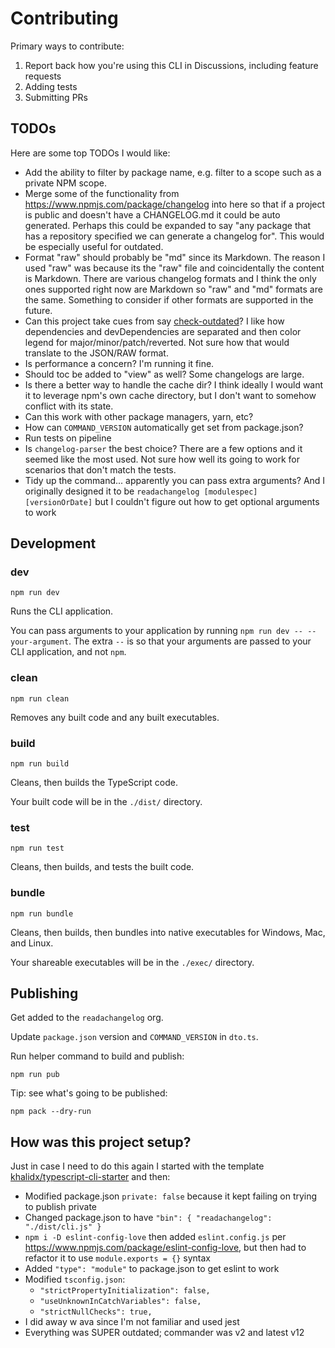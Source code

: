 # Contributing

Primary ways to contribute:

1. Report back how you're using this CLI in Discussions, including feature requests
2. Adding tests
3. Submitting PRs

## TODOs

Here are some top TODOs I would like:

- Add the ability to filter by package name, e.g. filter to a scope such as a private NPM scope.
- Merge some of the functionality from https://www.npmjs.com/package/changelog into here so that if a project is public and doesn't have a CHANGELOG.md it could be auto generated. Perhaps this could be expanded to say "any package that has a repository specified we can generate a changelog for". This would be especially useful for outdated.
- Format "raw" should probably be "md" since its Markdown. The reason I used "raw" was because its the "raw" file and coincidentally the content is Markdown. There are various changelog formats and I think the only ones supported right now are Markdown so "raw" and "md" formats are the same. Something to consider if other formats are supported in the future.
- Can this project take cues from say [check-outdated](https://github.com/jens-duttke/check-outdated)? I like how dependencies and devDependencies are separated and then color legend for major/minor/patch/reverted. Not sure how that would translate to the JSON/RAW format.
- Is performance a concern? I'm running it fine.
- Should toc be added to "view" as well? Some changelogs are large.
- Is there a better way to handle the cache dir? I think ideally I would want it to leverage npm's own cache directory, but I don't want to somehow conflict with its state.
- Can this work with other package managers, yarn, etc?
- How can `COMMAND_VERSION` automatically get set from package.json?
- Run tests on pipeline
- Is `changelog-parser` the best choice? There are a few options and it seemed like the most used. Not sure how well its going to work for scenarios that don't match the tests.
- Tidy up the command... apparently you can pass extra arguments? And I originally designed it to be `readachangelog [modulespec] [versionOrDate]` but I couldn't figure out how to get optional arguments to work

## Development

### **dev**

`npm run dev`

Runs the CLI application.

You can pass arguments to your application by running `npm run dev -- --your-argument`. The extra `--` is so that your arguments are passed to your CLI application, and not `npm`.

### **clean**

`npm run clean`

Removes any built code and any built executables.

### **build**

`npm run build`

Cleans, then builds the TypeScript code.

Your built code will be in the `./dist/` directory.

### **test**

`npm run test`

Cleans, then builds, and tests the built code.

### **bundle**

`npm run bundle`

Cleans, then builds, then bundles into native executables for Windows, Mac, and Linux.

Your shareable executables will be in the `./exec/` directory.

## Publishing

Get added to the `readachangelog` org.

Update `package.json` version and `COMMAND_VERSION` in `dto.ts`.

Run helper command to build and publish:

```
npm run pub
```

Tip: see what's going to be published:

```
npm pack --dry-run
```

## How was this project setup?

Just in case I need to do this again I started with the template [khalidx/typescript-cli-starter](https://github.com/khalidx/typescript-cli-starter) and then:

- Modified package.json `private: false` because it kept failing on trying to publish private
- Changed package.json to have `"bin": { "readachangelog": "./dist/cli.js" }`
- `npm i -D eslint-config-love` then added `eslint.config.js` per https://www.npmjs.com/package/eslint-config-love, but then had to refactor it to use `module.exports = {}` syntax
- Added `"type": "module"` to package.json to get eslint to work
- Modified `tsconfig.json`:
  - `"strictPropertyInitialization": false,`
  - `"useUnknownInCatchVariables": false,`
  - `"strictNullChecks": true,`
- I did away w ava since I'm not familiar and used jest
- Everything was SUPER outdated; commander was v2 and latest v12
